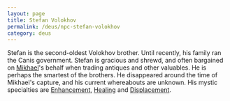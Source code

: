 ```yaml
---
layout: page
title: Stefan Volokhov
permalink: /deus/npc-stefan-volokhov
category: deus
---
```

Stefan is the second-oldest Volokhov brother. Until recently, his family ran the Canis government. Stefan is gracious and shrewd, and often bargained on [Mikhael](npc-volokhov)'s behalf when trading antiques and other valuables. He is perhaps the smartest of the brothers. He disappeared around the time of Mikhael's capture, and his current whereabouts are unknown. His mystic specialties are [Enhancement](/gaming/mystic/enhancement.html), [Healing](/gaming/mystic/healing.html) and [Displacement](/gaming/mystic/displacement.html).
